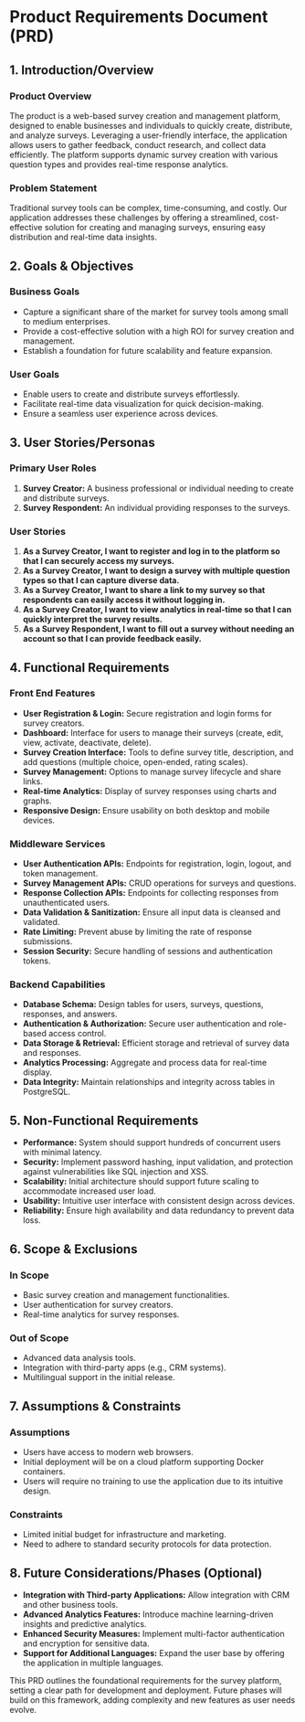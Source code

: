 # Product Requirements Document (PRD)

## 1. Introduction/Overview

### Product Overview
The product is a web-based survey creation and management platform, designed to enable businesses and individuals to quickly create, distribute, and analyze surveys. Leveraging a user-friendly interface, the application allows users to gather feedback, conduct research, and collect data efficiently. The platform supports dynamic survey creation with various question types and provides real-time response analytics.

### Problem Statement
Traditional survey tools can be complex, time-consuming, and costly. Our application addresses these challenges by offering a streamlined, cost-effective solution for creating and managing surveys, ensuring easy distribution and real-time data insights.

## 2. Goals & Objectives

### Business Goals
- Capture a significant share of the market for survey tools among small to medium enterprises.
- Provide a cost-effective solution with a high ROI for survey creation and management.
- Establish a foundation for future scalability and feature expansion.

### User Goals
- Enable users to create and distribute surveys effortlessly.
- Facilitate real-time data visualization for quick decision-making.
- Ensure a seamless user experience across devices.

## 3. User Stories/Personas

### Primary User Roles
1. **Survey Creator:** A business professional or individual needing to create and distribute surveys.
2. **Survey Respondent:** An individual providing responses to the surveys.

### User Stories
1. **As a Survey Creator, I want to register and log in to the platform so that I can securely access my surveys.**
2. **As a Survey Creator, I want to design a survey with multiple question types so that I can capture diverse data.**
3. **As a Survey Creator, I want to share a link to my survey so that respondents can easily access it without logging in.**
4. **As a Survey Creator, I want to view analytics in real-time so that I can quickly interpret the survey results.**
5. **As a Survey Respondent, I want to fill out a survey without needing an account so that I can provide feedback easily.**

## 4. Functional Requirements

### Front End Features
- **User Registration & Login:** Secure registration and login forms for survey creators.
- **Dashboard:** Interface for users to manage their surveys (create, edit, view, activate, deactivate, delete).
- **Survey Creation Interface:** Tools to define survey title, description, and add questions (multiple choice, open-ended, rating scales).
- **Survey Management:** Options to manage survey lifecycle and share links.
- **Real-time Analytics:** Display of survey responses using charts and graphs.
- **Responsive Design:** Ensure usability on both desktop and mobile devices.

### Middleware Services
- **User Authentication APIs:** Endpoints for registration, login, logout, and token management.
- **Survey Management APIs:** CRUD operations for surveys and questions.
- **Response Collection APIs:** Endpoints for collecting responses from unauthenticated users.
- **Data Validation & Sanitization:** Ensure all input data is cleansed and validated.
- **Rate Limiting:** Prevent abuse by limiting the rate of response submissions.
- **Session Security:** Secure handling of sessions and authentication tokens.

### Backend Capabilities
- **Database Schema:** Design tables for users, surveys, questions, responses, and answers.
- **Authentication & Authorization:** Secure user authentication and role-based access control.
- **Data Storage & Retrieval:** Efficient storage and retrieval of survey data and responses.
- **Analytics Processing:** Aggregate and process data for real-time display.
- **Data Integrity:** Maintain relationships and integrity across tables in PostgreSQL.

## 5. Non-Functional Requirements

- **Performance:** System should support hundreds of concurrent users with minimal latency.
- **Security:** Implement password hashing, input validation, and protection against vulnerabilities like SQL injection and XSS.
- **Scalability:** Initial architecture should support future scaling to accommodate increased user load.
- **Usability:** Intuitive user interface with consistent design across devices.
- **Reliability:** Ensure high availability and data redundancy to prevent data loss.

## 6. Scope & Exclusions

### In Scope
- Basic survey creation and management functionalities.
- User authentication for survey creators.
- Real-time analytics for survey responses.

### Out of Scope
- Advanced data analysis tools.
- Integration with third-party apps (e.g., CRM systems).
- Multilingual support in the initial release.

## 7. Assumptions & Constraints

### Assumptions
- Users have access to modern web browsers.
- Initial deployment will be on a cloud platform supporting Docker containers.
- Users will require no training to use the application due to its intuitive design.

### Constraints
- Limited initial budget for infrastructure and marketing.
- Need to adhere to standard security protocols for data protection.

## 8. Future Considerations/Phases (Optional)

- **Integration with Third-party Applications:** Allow integration with CRM and other business tools.
- **Advanced Analytics Features:** Introduce machine learning-driven insights and predictive analytics.
- **Enhanced Security Measures:** Implement multi-factor authentication and encryption for sensitive data.
- **Support for Additional Languages:** Expand the user base by offering the application in multiple languages. 

This PRD outlines the foundational requirements for the survey platform, setting a clear path for development and deployment. Future phases will build on this framework, adding complexity and new features as user needs evolve.